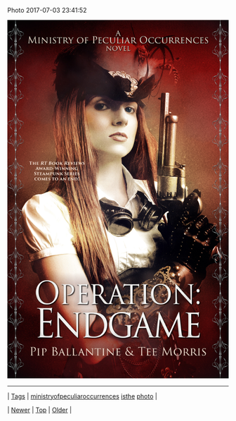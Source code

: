 <!--
title: Photo 2017-07-03 23
date: 2020-06-28T15:27:00.169Z
tags: ministryofpeculiaroccurrences, isthe, photo
-->


Photo 2017-07-03 23:41:52

![](162568516369-0.jpg)

<!--BOTTOM-POST-NAVIGATION-->
---

| [Tags](tags.md) | [ministryofpeculiaroccurrences](tag-ministryofpeculiaroccurrences.md) [isthe](tag-isthe.md) [photo](tag-photo.md) |

| [Newer](162479994899.md) | [Top](index.md) | [Older](162678706579.md) |